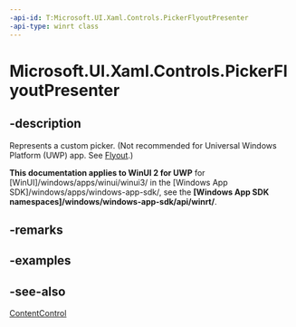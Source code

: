 ```yaml
---
-api-id: T:Microsoft.UI.Xaml.Controls.PickerFlyoutPresenter
-api-type: winrt class
---
```


<!-- Class syntax.
public class PickerFlyoutPresenter : Windows.UI.Xaml.Controls.ContentControl, Windows.UI.Xaml.Controls.IPickerFlyoutPresenter
-->

# Microsoft.UI.Xaml.Controls.PickerFlyoutPresenter

## -description
Represents a custom picker. (Not recommended for Universal Windows Platform (UWP) app. See [Flyout](flyout.md).)

**This documentation applies to WinUI 2 for UWP** for [WinUI]/windows/apps/winui/winui3/ in the [Windows App SDK]/windows/apps/windows-app-sdk/, see the **[Windows App SDK namespaces]/windows/windows-app-sdk/api/winrt/**.

## -remarks

## -examples

## -see-also
[ContentControl](contentcontrol.md)
